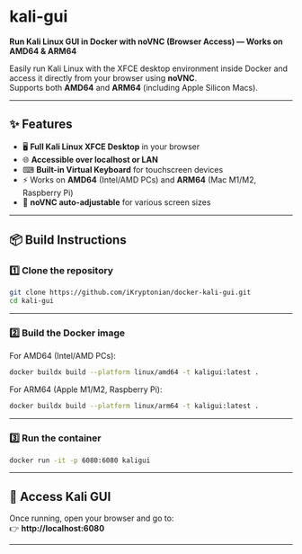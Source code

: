 # kali-gui

**Run Kali Linux GUI in Docker with noVNC (Browser Access) — Works on AMD64 & ARM64**  

Easily run Kali Linux with the XFCE desktop environment inside Docker and access it directly from your browser using **noVNC**.  
Supports both **AMD64** and **ARM64** (including Apple Silicon Macs).

---

## ✨ Features

- 🖥 **Full Kali Linux XFCE Desktop** in your browser  
- 🌐 **Accessible over localhost or LAN**  
- ⌨ **Built-in Virtual Keyboard** for touchscreen devices  
- ⚡ Works on **AMD64** (Intel/AMD PCs) and **ARM64** (Mac M1/M2, Raspberry Pi)  
- 📱 **noVNC auto-adjustable** for various screen sizes  

---

## 📦 Build Instructions

### 1️⃣ Clone the repository

```bash
git clone https://github.com/iKryptonian/docker-kali-gui.git
cd kali-gui
```

---

### 2️⃣ Build the Docker image

For AMD64 (Intel/AMD PCs):

```bash
docker buildx build --platform linux/amd64 -t kaligui:latest .
```

For ARM64 (Apple M1/M2, Raspberry Pi):

```bash
docker buildx build --platform linux/arm64 -t kaligui:latest .
```

---

### 3️⃣ Run the container

```bash
docker run -it -p 6080:6080 kaligui
```

---

## 🚀 Access Kali GUI

Once running, open your browser and go to:  
👉 **http://localhost:6080**  

---

